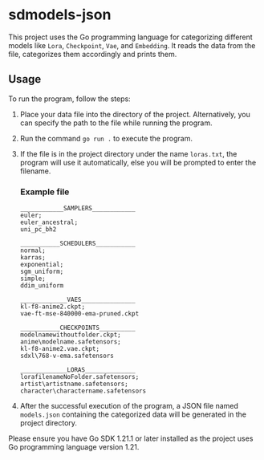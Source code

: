 # sdmodels-json

This project uses the Go programming language for categorizing different models like `Lora`, `Checkpoint`, `Vae`, and `Embedding`. It reads the data from the file, categorizes them accordingly and prints them.

## Usage

To run the program, follow the steps:

1. Place your data file into the directory of the project. Alternatively, you can specify the path to the file while running the program.

2. Run the command `go run .` to execute the program.

3. If the file is in the project directory under the name `loras.txt`, the program will use it automatically, else you will be prompted to enter the filename.
   ### Example file
   ```text
   ____________SAMPLERS____________
   euler;
   euler_ancestral;
   uni_pc_bh2
      
   ___________SCHEDULERS___________
   normal;
   karras;
   exponential;
   sgm_uniform;
   simple;
   ddim_uniform
      
   _____________VAES_______________
   kl-f8-anime2.ckpt;
   vae-ft-mse-840000-ema-pruned.ckpt
      
   ___________CHECKPOINTS__________
   modelnamewithoutfolder.ckpt;
   anime\modelname.safetensors;
   kl-f8-anime2.vae.ckpt;
   sdxl\768-v-ema.safetensors
      
   _____________LORAS______________
   lorafilenameNoFolder.safetensors;
   artist\artistname.safetensors;
   character\charactername.safetensors
   ```

4. After the successful execution of the program, a JSON file named `models.json` containing the categorized data will be generated in the project directory.

Please ensure you have Go SDK 1.21.1 or later installed as the project uses Go programming language version 1.21.
